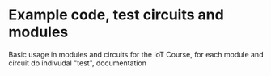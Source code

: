 # Example code, test circuits and modules
Basic usage in modules and circuits for the IoT Course, for each module and circuit do indivudal "test", documentation
